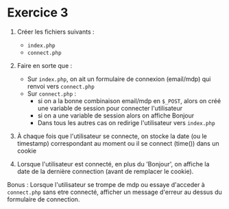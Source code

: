 # Exercice 3

1. Créer les fichiers suivants :
   - `index.php`
   - `connect.php`

2. Faire en sorte que :
   - Sur `index.php`, on ait un formulaire de connexion (email/mdp) qui renvoi vers `connect.php`
   - Sur `connect.php` :
     - si on a la bonne combinaison email/mdp en `$_POST`, alors on créé une variable de session pour connecter l'utilisateur
     - si on a une variable de session alors on affiche Bonjour
     - Dans tous les autres cas on redirige l'utilisateur vers `index.php`

3. À chaque fois que l'utilisateur se connecte, on stocke la date (ou le timestamp) correspondant au moment ou il se connect (time()) dans un cookie

4. Lorsque l'utilisateur est connecté, en plus du 'Bonjour', on affiche la date de la dernière connection (avant de remplacer le cookie).

Bonus : Lorsque l'utilisateur se trompe de mdp ou essaye d'acceder à `connect.php` sans etre connecté, afficher un message d'erreur au dessus du formulaire de connection.